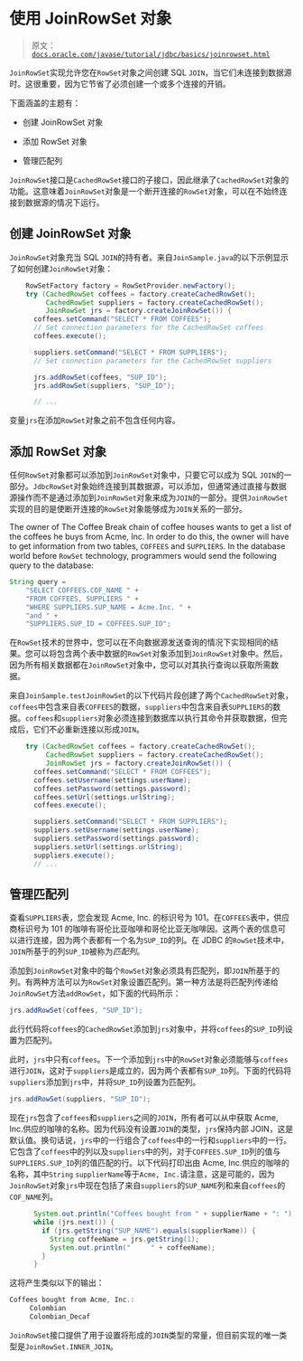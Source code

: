 # 使用 JoinRowSet 对象

> 原文：[`docs.oracle.com/javase/tutorial/jdbc/basics/joinrowset.html`](https://docs.oracle.com/javase/tutorial/jdbc/basics/joinrowset.html)

`JoinRowSet`实现允许您在`RowSet`对象之间创建 SQL `JOIN`，当它们未连接到数据源时。这很重要，因为它节省了必须创建一个或多个连接的开销。

下面涵盖的主题有：

+   创建 JoinRowSet 对象

+   添加 RowSet 对象

+   管理匹配列

`JoinRowSet`接口是`CachedRowSet`接口的子接口，因此继承了`CachedRowSet`对象的功能。这意味着`JoinRowSet`对象是一个断开连接的`RowSet`对象，可以在不始终连接到数据源的情况下运行。

## 创建 JoinRowSet 对象

`JoinRowSet`对象充当 SQL `JOIN`的持有者。来自`JoinSample.java`的以下示例显示了如何创建`JoinRowSet`对象：

```java
    RowSetFactory factory = RowSetProvider.newFactory();  
    try (CachedRowSet coffees = factory.createCachedRowSet();
         CachedRowSet suppliers = factory.createCachedRowSet();
         JoinRowSet jrs = factory.createJoinRowSet()) {
      coffees.setCommand("SELECT * FROM COFFEES");
      // Set connection parameters for the CachedRowSet coffees
      coffees.execute();

      suppliers.setCommand("SELECT * FROM SUPPLIERS");
      // Set connection parameters for the CachedRowSet suppliers      suppliers.execute();      

      jrs.addRowSet(coffees, "SUP_ID");
      jrs.addRowSet(suppliers, "SUP_ID");

      // ...

```

变量`jrs`在添加`RowSet`对象之前不包含任何内容。

## 添加 RowSet 对象

任何`RowSet`对象都可以添加到`JoinRowSet`对象中，只要它可以成为 SQL `JOIN`的一部分。`JdbcRowSet`对象始终连接到其数据源，可以添加，但通常通过直接与数据源操作而不是通过添加到`JoinRowSet`对象来成为`JOIN`的一部分。提供`JoinRowSet`实现的目的是使断开连接的`RowSet`对象能够成为`JOIN`关系的一部分。

The owner of The Coffee Break chain of coffee houses wants to get a list of the coffees he buys from Acme, Inc. In order to do this, the owner will have to get information from two tables, `COFFEES` and `SUPPLIERS`. In the database world before `RowSet` technology, programmers would send the following query to the database:

```java
String query =
    "SELECT COFFEES.COF_NAME " +
    "FROM COFFEES, SUPPLIERS " +
    "WHERE SUPPLIERS.SUP_NAME = Acme.Inc. " +
    "and " +
    "SUPPLIERS.SUP_ID = COFFEES.SUP_ID";

```

在`RowSet`技术的世界中，您可以在不向数据源发送查询的情况下实现相同的结果。您可以将包含两个表中数据的`RowSet`对象添加到`JoinRowSet`对象中。然后，因为所有相关数据都在`JoinRowSet`对象中，您可以对其执行查询以获取所需数据。

来自`JoinSample.testJoinRowSet`的以下代码片段创建了两个`CachedRowSet`对象，`coffees`中包含来自表`COFFEES`的数据，`suppliers`中包含来自表`SUPPLIERS`的数据。`coffees`和`suppliers`对象必须连接到数据库以执行其命令并获取数据，但完成后，它们不必重新连接以形成`JOIN`。

```java
    try (CachedRowSet coffees = factory.createCachedRowSet();
         CachedRowSet suppliers = factory.createCachedRowSet();
         JoinRowSet jrs = factory.createJoinRowSet()) {
      coffees.setCommand("SELECT * FROM COFFEES");
      coffees.setUsername(settings.userName);
      coffees.setPassword(settings.password);
      coffees.setUrl(settings.urlString);
      coffees.execute();

      suppliers.setCommand("SELECT * FROM SUPPLIERS");
      suppliers.setUsername(settings.userName);
      suppliers.setPassword(settings.password);
      suppliers.setUrl(settings.urlString);
      suppliers.execute();  
	  // ...

```

## 管理匹配列

查看`SUPPLIERS`表，您会发现 Acme, Inc. 的标识号为 101。在`COFFEES`表中，供应商标识号为 101 的咖啡有哥伦比亚咖啡和哥伦比亚无咖啡因。这两个表的信息可以进行连接，因为两个表都有一个名为`SUP_ID`的列。在 JDBC 的`RowSet`技术中，`JOIN`所基于的列`SUP_ID`被称为*匹配列*。

添加到`JoinRowSet`对象中的每个`RowSet`对象必须具有匹配列，即`JOIN`所基于的列。有两种方法可以为`RowSet`对象设置匹配列。第一种方法是将匹配列传递给`JoinRowSet`方法`addRowSet`，如下面的代码所示：

```java
jrs.addRowSet(coffees, "SUP_ID");

```

此行代码将`coffees`的`CachedRowSet`添加到`jrs`对象中，并将`coffees`的`SUP_ID`列设置为匹配列。

此时，`jrs`中只有`coffees`。下一个添加到`jrs`中的`RowSet`对象必须能够与`coffees`进行`JOIN`，这对于`suppliers`是成立的，因为两个表都有`SUP_ID`列。下面的代码将`suppliers`添加到`jrs`中，并将`SUP_ID`列设置为匹配列。

```java
jrs.addRowSet(suppliers, "SUP_ID");

```

现在`jrs`包含了`coffees`和`suppliers`之间的`JOIN`，所有者可以从中获取 Acme, Inc.供应的咖啡的名称。因为代码没有设置`JOIN`的类型，`jrs`保持内部 JOIN，这是默认值。换句话说，`jrs`中的一行组合了`coffees`中的一行和`suppliers`中的一行。它包含了`coffees`中的列以及`suppliers`中的列，对于`COFFEES.SUP_ID`列的值与`SUPPLIERS.SUP_ID`列的值匹配的行。以下代码打印出由 Acme, Inc.供应的咖啡的名称，其中`String` `supplierName`等于`Acme, Inc.`请注意，这是可能的，因为`JoinRowSet`对象`jrs`中现在包括了来自`suppliers`的`SUP_NAME`列和来自`coffees`的`COF_NAME`列。

```java
      System.out.println("Coffees bought from " + supplierName + ": ");
      while (jrs.next()) {
        if (jrs.getString("SUP_NAME").equals(supplierName)) { 
          String coffeeName = jrs.getString(1);
          System.out.println("     " + coffeeName);
        }
      }

```

这将产生类似以下的输出：

```java
Coffees bought from Acme, Inc.:
     Colombian
     Colombian_Decaf

```

`JoinRowSet`接口提供了用于设置将形成的`JOIN`类型的常量，但目前实现的唯一类型是`JoinRowSet.INNER_JOIN`。
